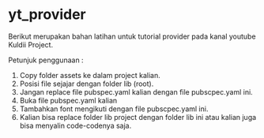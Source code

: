 # yt_provider
Berikut merupakan bahan latihan untuk tutorial provider pada kanal youtube Kuldii Project.


Petunjuk penggunaan :
1. Copy folder assets ke dalam project kalian.
2. Posisi file sejajar dengan folder lib (root).
3. Jangan replace file pubspec.yaml kalian dengan file pubscpec.yaml ini.
4. Buka file pubspec.yaml kalian
5. Tambahkan font mengikuti dengan file pubscpec.yaml ini.
6. Kalian bisa replace folder lib project dengan folder lib ini atau kalian juga bisa menyalin code-codenya saja.

